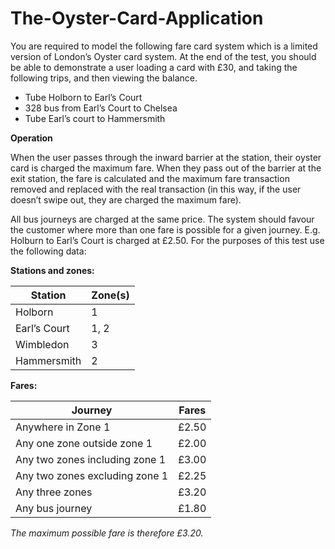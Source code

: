 # The-Oyster-Card-Application

You are required to model the following fare card system which is a limited version of
London’s Oyster card system. At the end of the test, you should be able to demonstrate a
user loading a card with £30, and taking the following trips, and then viewing the balance.
  - Tube Holborn to Earl’s Court
  - 328 bus from Earl’s Court to Chelsea
  - Tube Earl’s court to Hammersmith
  
  **Operation**
  
When the user passes through the inward barrier at the station, their oyster card is charged
the maximum fare.
When they pass out of the barrier at the exit station, the fare is calculated and the maximum
fare transaction removed and replaced with the real transaction (in this way, if the user
doesn’t swipe out, they are charged the maximum fare).

All bus journeys are charged at the same price.
The system should favour the customer where more than one fare is possible for a given
journey. E.g. Holburn to Earl’s Court is charged at £2.50.
For the purposes of this test use the following data:

**Stations and zones:**

| Station | Zone(s) |
| ------ | ------ |
| Holborn | 1 |
| Earl’s Court | 1, 2 |
| Wimbledon | 3 |
| Hammersmith | 2 |

**Fares:**

| Journey | Fares |
| ------ | ------ |
| Anywhere in Zone 1 | £2.50 |
| Any one zone outside zone 1 | £2.00 |
| Any two zones including zone 1 | £3.00 |
| Any two zones excluding zone 1 | £2.25 |
| Any three zones | £3.20 |
| Any bus journey | £1.80 |

*The maximum possible fare is therefore £3.20.*

